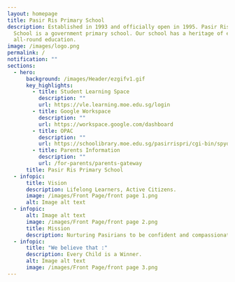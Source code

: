 ```yaml
---
layout: homepage
title: Pasir Ris Primary School
description: Established in 1993 and officially open in 1995. Pasir Ris Primary
  School is a government primary school. Our school has a heritage of excellent
  all-round education.
image: /images/logo.png
permalink: /
notification: ""
sections:
  - hero:
      background: /images/Header/ezgifv1.gif
      key_highlights:
        - title: Student Learning Space
          description: ""
          url: https://vle.learning.moe.edu.sg/login
        - title: Google Workspace
          description: ""
          url: https://workspace.google.com/dashboard
        - title: OPAC
          description: ""
          url: https://schoolibrary.moe.edu.sg/pasirrispri/cgi-bin/spydus.exe/MSGTRN/WPAC/HOME
        - title: Parents Information
          description: ""
          url: /for-parents/parents-gateway
      title: Pasir Ris Primary School
  - infopic:
      title: Vision
      description: Lifelong Learners, Active Citizens.
      image: /images/Front Page/front page 1.png
      alt: Image alt text
  - infopic:
      alt: Image alt text
      image: /images/Front Page/front page 2.png
      title: Mission
      description: Nurturing Pasirians to be confident and compassionate critical thinkers.
  - infopic:
      title: "We believe that :"
      description: Every Child is a Winner.
      alt: Image alt text
      image: /images/Front Page/front page 3.png
---
```


